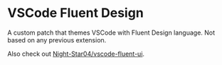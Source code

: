 # VSCode Fluent Design

A custom patch that themes VSCode with Fluent Design language. Not based on any previous extension.

Also check out [Night-Star04/vscode-fluent-ui](https://github.com/Night-Star04/vscode-fluent-ui).
